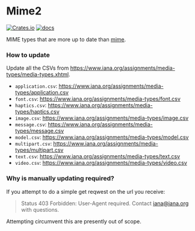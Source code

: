 # Mime2

[![Crates.io](https://img.shields.io/crates/v/mime2)](https://crates.io/crates/mime2)
[![docs](https://img.shields.io/crates/v/mime2?color=yellow&label=docs)](https://docs.rs/mime2)

MIME types that are more up to date than [mime](https://github.com/hyperium/mime).

### How to update

Update all the CSVs from https://www.iana.org/assignments/media-types/media-types.xhtml.

- `application.csv`: https://www.iana.org/assignments/media-types/application.csv
- `font.csv`: https://www.iana.org/assignments/media-types/font.csv
- `haptics.csv`: https://www.iana.org/assignments/media-types/haptics.csv
- `image.csv`: https://www.iana.org/assignments/media-types/image.csv
- `message.csv`: https://www.iana.org/assignments/media-types/message.csv
- `model.csv`: https://www.iana.org/assignments/media-types/model.csv
- `multipart.csv`: https://www.iana.org/assignments/media-types/multipart.csv
- `text.csv`: https://www.iana.org/assignments/media-types/text.csv
- `video.csv`: https://www.iana.org/assignments/media-types/video.csv

### Why is manually updating required?

If you attempt to do a simple get reqwest on the url you receive:

> Status 403 Forbidden: User-Agent required. Contact iana@iana.org with questions.

Attempting circumvent this are presently out of scope.